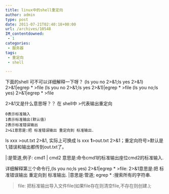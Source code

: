 ```yaml
---
title: linux中的shell重定向
author: admin
type: post
date: 2011-07-21T02:40:18+00:00
url: /archives/10548
IM_contentdowned:
 - 1
categories:
 - 服务器
tags:
 - 重定向
 - shell

---
```

下面的shell 可不可以详细解释一下呀？
(ls you no 2>&1;ls yes 2>&1) 2>&1|egrep * >file
(ls you no 2>&1;ls yes 2>&1)|egrep * >file
(ls you no;ls yes) 2>&1|egrep * >file

2>&1又是什么意思呀？？
在 shell中 >代表输出重定向

```
0表示标准输入
1表示标准输出(默认值)
2表示标准错误输出
2>&1意思是:把 标准错误输出 重定向到 标准输出.
```

ls xxx >out.txt 2>&1, 实际上可换成 ls xxx **1**>out.txt 2>&1；重定向符号>默认是1,错误和输出都传到out.txt了。

|:是管道,例子:
cmd1 | cmd2 意思是:命令cmd1的标准输出座位cmd2的标准输入.

详细解释第三个命令行,(ls you no;ls yes) 2>&1|egrep * >file:
2>&1意思是:把 标准错误输出 重定向到 标准输出.
|意思是:管道;
egrep * :搜索所有的字符串.
>file: 把标准输出导入文件file(如果file存在则清空file,不存在则创建.);